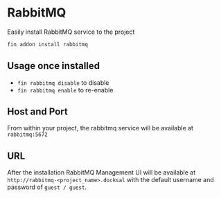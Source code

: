 # RabbitMQ

Easily install RabbitMQ service to the project

```bash
fin addon install rabbitmq
```

## Usage once installed

- `fin rabbitmq disable` to disable
- `fin rabbitmq enable` to re-enable

## Host and Port

From within your project, the rabbitmq service will be available at `rabbitmq:5672`

## URL

After the installation RabbitMQ Management UI will be available at `http://rabbitmq-<project_name>.docksal` with the default username and password of `guest / guest`.
